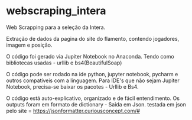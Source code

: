 # webscraping_intera
Web Scrapping para a seleção da Intera.

Extração de dados da pagina do site do flamento, contendo jogadores, imagem e posição.

O código foi gerado via Jupiter Notebook no Anaconda. Tendo como bibliotecas usadas - urllib e bs4(BeautifulSoap)

O código pode ser rodado na ide python, jupyter notebook, pycharm e outros compatíveis com a linguagem.
Para IDE's que não sejam Jupiter Notebook, precisa-se baixar os pacotes - Urllib e Bs4.

O código está auto-explicativo, organizado e de fácil entendimento.
Os outputs foram em formato de dictionary - Saida em Json.
testada em json pelo site = https://jsonformatter.curiousconcept.com/#

